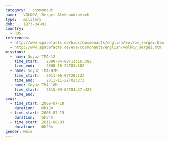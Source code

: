 ```yaml
---
category:	cosmonaut
name:	VOLKOV, Sergei Aleksandrovich 
type:	military
dob:	1973-04-01
country:
  - RUS
references:
  - http://www.spacefacts.de/bios/cosmonauts/english/volkov_sergei.htm
  - http://www.spacefacts.de/eva/cosmonauts/english/volkov_sergei.htm
missions:
  - name: Soyuz TMA-12
    time_start:   2008-04-08T11:16:39Z
    time_end:     2008-10-24T03:38Z
  - name: Soyuz TMA-02M
    time_start:   2011-06-07T20:12Z
    time_end:     2011-11-22T02:27Z
  - name: Soyuz TMA-18M
    time_start:   2015-09-02T04:37:42Z
    time_end:     
evas:
  - time_start: 2008-07-10
    duration:   6h18m
  - time_start: 2008-07-15
    duration:   5h54m
  - time_start: 2011-08-03
    duration:   6h23m
gender:	Male
---
```

